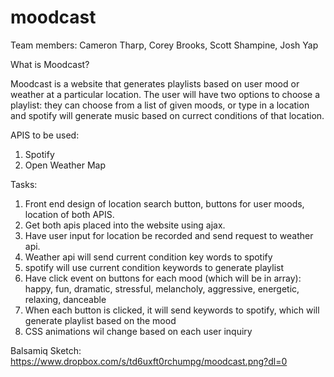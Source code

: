 # moodcast

Team members: Cameron Tharp, Corey Brooks, Scott Shampine, Josh Yap

What is Moodcast?

Moodcast is a website that generates playlists based on user mood or weather at a particular location. The user will have two options to choose a playlist: they can choose from a list of given moods, or type in a location and spotify will generate music based on currect conditions of that location.

APIS to be used: 
1) Spotify 
2) Open Weather Map

Tasks: 
1) Front end design of location search button, buttons for user moods, location of both APIS.  
2) Get both apis placed into the website using ajax. 
3) Have user input for location be recorded and send request to weather api. 
4) Weather api will send current condition key words to spotify 
5) spotify will use current condition keywords to generate playlist 
6) Have click event on buttons for each mood (which will be in array): happy, fun, dramatic, stressful, melancholy, aggressive, energetic, relaxing, danceable 
7) When each button is clicked, it will send keywords to spotify, which will generate playlist based on the mood 
8) CSS animations wil change based on each user inquiry

Balsamiq Sketch: https://www.dropbox.com/s/td6uxft0rchumpg/moodcast.png?dl=0
